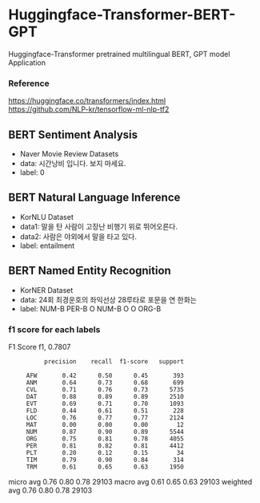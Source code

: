 # Huggingface-Transformer-BERT-GPT
Huggingface-Transformer pretrained multilingual BERT, GPT model Application<br>
### Reference
https://huggingface.co/transformers/index.html<br>
https://github.com/NLP-kr/tensorflow-ml-nlp-tf2

## BERT Sentiment Analysis
- Naver Movie Review Datasets
- data: 시간낭비 입니다. 보지 마세요.
- label: 0

## BERT Natural Language Inference
- KorNLU Dataset
- data1: 말을 탄 사람이 고장난 비행기 위로 뛰어오른다.
- data2: 사람은 야외에서 말을 타고 있다.	
- label: entailment

## BERT Named Entity Recognition
- KorNER Dataset
- data: 24회 최경운호의 좌익선상 28루타로 포문을 연 한화는
- label: NUM-B PER-B O NUM-B O O ORG-B

### f1 score for each labels
F1 Score
f1, 0.7807

              precision    recall  f1-score   support

         AFW       0.42      0.50      0.45       393
         ANM       0.64      0.73      0.68       699
         CVL       0.71      0.76      0.73      5735
         DAT       0.88      0.89      0.89      2510
         EVT       0.69      0.71      0.70      1093
         FLD       0.44      0.61      0.51       228
         LOC       0.76      0.77      0.77      2124
         MAT       0.00      0.00      0.00        12
         NUM       0.87      0.90      0.89      5544
         ORG       0.75      0.81      0.78      4055
         PER       0.81      0.82      0.81      4412
         PLT       0.20      0.12      0.15        34
         TIM       0.79      0.90      0.84       314
         TRM       0.61      0.65      0.63      1950

   micro avg       0.76      0.80      0.78     29103
   macro avg       0.61      0.65      0.63     29103
weighted avg       0.76      0.80      0.78     29103


